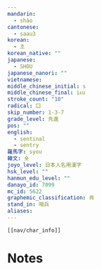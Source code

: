 ```yaml
---
mandarin:
  - shào
cantonese:
  - saau3
korean:
  - 초
korean_native: ""
japanese:
  - SHOU
japanese_nanori: ""
vietnamese:
middle_chinese_initial: s
middle_chinese_final: iᴇu
stroke_count: "10"
radical: 口
skip_number: 1-3-7
grade_level: 先進
pos: ""
english:
  - sentinal
  - sentry
羅馬字: syou
韓文: 숏
joyo_level: 日本人名用漢字
hsk_level: ""
hanmun_edu_level: ""
danayo_id: 7099
mc_id: 5622
graphemic_classification: 肖
stand_in: 哨兵
aliases:
---
```

```meta-bind-embed
[[nav/char_info]]
```

# Notes
